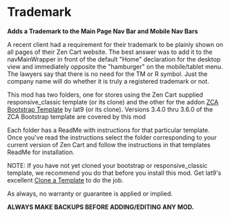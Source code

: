 # Trademark
**Adds a Trademark to the Main Page Nav Bar and Mobile Nav Bars**

A recent client had a requirement for their trademark to be plainly shown on all pages of their Zen Cart website. The best answer was to add it to the navMainWrapper in front of the default "Home" declaration for the desktop view and immediately opposite the "hamburger" on the mobile/tablet menu.  The lawyers say that there is no need for the TM or R symbol.  Just the company name will do whether it is truly a registered trademark or not.

This mod has two folders, one for stores using the Zen Cart supplied responsive_classic template (or its clone) and the other for the addon [ZCA Bootstrap Template](https://www.zen-cart.com/downloads.php?do=file&id=2191https://www.zen-cart.com/downloads.php?do=file&id=2191) by lat9 (or its clone).  Versions 3.4.0 thru 3.6.0 of the ZCA Bootstrap template are covered by this mod

Each folder has a ReadMe with instructions for that particular template.  Once you've read the instructions select the folder corresponding to your current version of Zen Cart and follow the instructions in that templates ReadMe for installation.

NOTE:  If you have not yet cloned your bootstrap or responsive_classic template, we recommend you do that before you install this mod.  Get lat9's excellent [Clone a Template](https://www.zen-cart.com/downloads.php?do=file&id=2087) to do the job.

As always, no warranty or guarantee is applied or implied.

**ALWAYS MAKE BACKUPS BEFORE ADDING/EDITING ANY MOD.**
